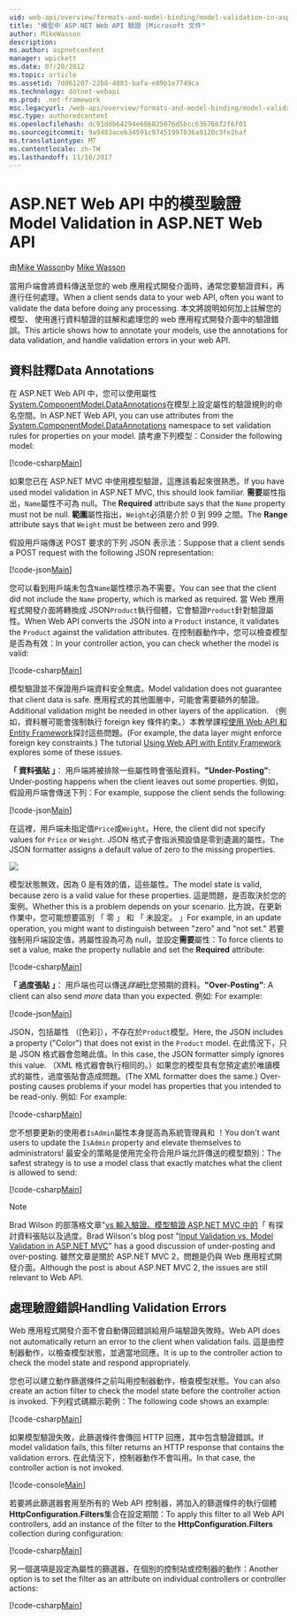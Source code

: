 ```yaml
---
uid: web-api/overview/formats-and-model-binding/model-validation-in-aspnet-web-api
title: "模型中 ASP.NET Web API 驗證 |Microsoft 文件"
author: MikeWasson
description: 
ms.author: aspnetcontent
manager: wpickett
ms.date: 07/20/2012
ms.topic: article
ms.assetid: 7d061207-22b8-4883-bafa-e89b1e7749ca
ms.technology: dotnet-webapi
ms.prod: .net-framework
msc.legacyurl: /web-api/overview/formats-and-model-binding/model-validation-in-aspnet-web-api
msc.type: authoredcontent
ms.openlocfilehash: dc91ddb64294e686825076d5bcc636766f2f6f01
ms.sourcegitcommit: 9a9483aceb34591c97451997036a9120c3fe2baf
ms.translationtype: MT
ms.contentlocale: zh-TW
ms.lasthandoff: 11/10/2017
---
```

<a name="model-validation-in-aspnet-web-api"></a><span data-ttu-id="b9605-102">ASP.NET Web API 中的模型驗證</span><span class="sxs-lookup"><span data-stu-id="b9605-102">Model Validation in ASP.NET Web API</span></span>
====================
<span data-ttu-id="b9605-103">由[Mike Wasson](https://github.com/MikeWasson)</span><span class="sxs-lookup"><span data-stu-id="b9605-103">by [Mike Wasson](https://github.com/MikeWasson)</span></span>

<span data-ttu-id="b9605-104">當用戶端會將資料傳送至您的 web 應用程式開發介面時，通常您要驗證資料，再進行任何處理。</span><span class="sxs-lookup"><span data-stu-id="b9605-104">When a client sends data to your web API, often you want to validate the data before doing any processing.</span></span> <span data-ttu-id="b9605-105">本文將說明如何加上註解您的模型、 使用進行資料驗證的註解和處理您的 web 應用程式開發介面中的驗證錯誤。</span><span class="sxs-lookup"><span data-stu-id="b9605-105">This article shows how to annotate your models, use the annotations for data validation, and handle validation errors in your web API.</span></span>

## <a name="data-annotations"></a><span data-ttu-id="b9605-106">資料註釋</span><span class="sxs-lookup"><span data-stu-id="b9605-106">Data Annotations</span></span>

<span data-ttu-id="b9605-107">在 ASP.NET Web API 中，您可以使用屬性[System.ComponentModel.DataAnnotations](https://msdn.microsoft.com/en-us/library/system.componentmodel.dataannotations.aspx)在模型上設定屬性的驗證規則的命名空間。</span><span class="sxs-lookup"><span data-stu-id="b9605-107">In ASP.NET Web API, you can use attributes from the [System.ComponentModel.DataAnnotations](https://msdn.microsoft.com/en-us/library/system.componentmodel.dataannotations.aspx) namespace to set validation rules for properties on your model.</span></span> <span data-ttu-id="b9605-108">請考慮下列模型：</span><span class="sxs-lookup"><span data-stu-id="b9605-108">Consider the following model:</span></span>

[!code-csharp[Main](model-validation-in-aspnet-web-api/samples/sample1.cs)]

<span data-ttu-id="b9605-109">如果您已在 ASP.NET MVC 中使用模型驗證，這應該看起來很熟悉。</span><span class="sxs-lookup"><span data-stu-id="b9605-109">If you have used model validation in ASP.NET MVC, this should look familiar.</span></span> <span data-ttu-id="b9605-110">**需要**屬性指出，`Name`屬性不可為 null。</span><span class="sxs-lookup"><span data-stu-id="b9605-110">The **Required** attribute says that the `Name` property must not be null.</span></span> <span data-ttu-id="b9605-111">**範圍**屬性指出，`Weight`必須是介於 0 到 999 之間。</span><span class="sxs-lookup"><span data-stu-id="b9605-111">The **Range** attribute says that `Weight` must be between zero and 999.</span></span>

<span data-ttu-id="b9605-112">假設用戶端傳送 POST 要求的下列 JSON 表示法：</span><span class="sxs-lookup"><span data-stu-id="b9605-112">Suppose that a client sends a POST request with the following JSON representation:</span></span>

[!code-json[Main](model-validation-in-aspnet-web-api/samples/sample2.json)]

<span data-ttu-id="b9605-113">您可以看到用戶端未包含`Name`屬性標示為不需要。</span><span class="sxs-lookup"><span data-stu-id="b9605-113">You can see that the client did not include the `Name` property, which is marked as required.</span></span> <span data-ttu-id="b9605-114">當 Web 應用程式開發介面將轉換成 JSON`Product`執行個體，它會驗證`Product`針對驗證屬性。</span><span class="sxs-lookup"><span data-stu-id="b9605-114">When Web API converts the JSON into a `Product` instance, it validates the `Product` against the validation attributes.</span></span> <span data-ttu-id="b9605-115">在控制器動作中，您可以檢查模型是否為有效：</span><span class="sxs-lookup"><span data-stu-id="b9605-115">In your controller action, you can check whether the model is valid:</span></span>

[!code-csharp[Main](model-validation-in-aspnet-web-api/samples/sample3.cs)]

<span data-ttu-id="b9605-116">模型驗證並不保證用戶端資料安全無虞。</span><span class="sxs-lookup"><span data-stu-id="b9605-116">Model validation does not guarantee that client data is safe.</span></span> <span data-ttu-id="b9605-117">應用程式的其他圖層中，可能會需要額外的驗證。</span><span class="sxs-lookup"><span data-stu-id="b9605-117">Additional validation might be needed in other layers of the application.</span></span> <span data-ttu-id="b9605-118">（例如，資料層可能會強制執行 foreign key 條件約束。）本教學課程[使用 Web API 和 Entity Framework](../data/using-web-api-with-entity-framework/part-1.md)探討這些問題。</span><span class="sxs-lookup"><span data-stu-id="b9605-118">(For example, the data layer might enforce foreign key constraints.) The tutorial [Using Web API with Entity Framework](../data/using-web-api-with-entity-framework/part-1.md) explores some of these issues.</span></span>

<span data-ttu-id="b9605-119">**「 資料張貼 」**： 用戶端將被排除一些屬性時會張貼資料。</span><span class="sxs-lookup"><span data-stu-id="b9605-119">**"Under-Posting"**: Under-posting happens when the client leaves out some properties.</span></span> <span data-ttu-id="b9605-120">例如，假設用戶端會傳送下列：</span><span class="sxs-lookup"><span data-stu-id="b9605-120">For example, suppose the client sends the following:</span></span>

[!code-json[Main](model-validation-in-aspnet-web-api/samples/sample4.json)]

<span data-ttu-id="b9605-121">在這裡，用戶端未指定值`Price`或`Weight`。</span><span class="sxs-lookup"><span data-stu-id="b9605-121">Here, the client did not specify values for `Price` or `Weight`.</span></span> <span data-ttu-id="b9605-122">JSON 格式子會指派預設值是零到遺漏的屬性。</span><span class="sxs-lookup"><span data-stu-id="b9605-122">The JSON formatter assigns a default value of zero to the missing properties.</span></span>

![](model-validation-in-aspnet-web-api/_static/image1.png)

<span data-ttu-id="b9605-123">模型狀態無效，因為 0 是有效的值，這些屬性。</span><span class="sxs-lookup"><span data-stu-id="b9605-123">The model state is valid, because zero is a valid value for these properties.</span></span> <span data-ttu-id="b9605-124">這是問題，是否取決於您的案例。</span><span class="sxs-lookup"><span data-stu-id="b9605-124">Whether this is a problem depends on your scenario.</span></span> <span data-ttu-id="b9605-125">比方說，在更新作業中，您可能想要區別 「 零 」 和 「 未設定。 」</span><span class="sxs-lookup"><span data-stu-id="b9605-125">For example, in an update operation, you might want to distinguish between "zero" and "not set."</span></span> <span data-ttu-id="b9605-126">若要強制用戶端設定值，將屬性設為可為 null，並設定**需要**屬性：</span><span class="sxs-lookup"><span data-stu-id="b9605-126">To force clients to set a value, make the property nullable and set the **Required** attribute:</span></span>

[!code-csharp[Main](model-validation-in-aspnet-web-api/samples/sample5.cs?highlight=1-2)]

<span data-ttu-id="b9605-127">**「 過度張貼 」**： 用戶端也可以傳送*詳細*比您預期的資料。</span><span class="sxs-lookup"><span data-stu-id="b9605-127">**"Over-Posting"**: A client can also send *more* data than you expected.</span></span> <span data-ttu-id="b9605-128">例如: </span><span class="sxs-lookup"><span data-stu-id="b9605-128">For example:</span></span>

[!code-json[Main](model-validation-in-aspnet-web-api/samples/sample6.json)]

<span data-ttu-id="b9605-129">JSON，包括屬性 （[色彩]），不存在於`Product`模型。</span><span class="sxs-lookup"><span data-stu-id="b9605-129">Here, the JSON includes a property ("Color") that does not exist in the `Product` model.</span></span> <span data-ttu-id="b9605-130">在此情況下，只是 JSON 格式器會忽略此值。</span><span class="sxs-lookup"><span data-stu-id="b9605-130">In this case, the JSON formatter simply ignores this value.</span></span> <span data-ttu-id="b9605-131">（XML 格式器會執行相同的。）如果您的模型具有您預定處於唯讀模式的屬性，過度張貼會造成問題。</span><span class="sxs-lookup"><span data-stu-id="b9605-131">(The XML formatter does the same.) Over-posting causes problems if your model has properties that you intended to be read-only.</span></span> <span data-ttu-id="b9605-132">例如: </span><span class="sxs-lookup"><span data-stu-id="b9605-132">For example:</span></span>

[!code-csharp[Main](model-validation-in-aspnet-web-api/samples/sample7.cs)]

<span data-ttu-id="b9605-133">您不想要更新的使用者`IsAdmin`屬性本身提高為系統管理員和 ！</span><span class="sxs-lookup"><span data-stu-id="b9605-133">You don't want users to update the `IsAdmin` property and elevate themselves to administrators!</span></span> <span data-ttu-id="b9605-134">最安全的策略是使用完全符合用戶端允許傳送的模型類別：</span><span class="sxs-lookup"><span data-stu-id="b9605-134">The safest strategy is to use a model class that exactly matches what the client is allowed to send:</span></span>

[!code-csharp[Main](model-validation-in-aspnet-web-api/samples/sample8.cs)]

> [!NOTE]
> <span data-ttu-id="b9605-135">Brad Wilson 的部落格文章"[vs 輸入驗證。模型驗證 ASP.NET MVC 中的](http://bradwilson.typepad.com/blog/2010/01/input-validation-vs-model-validation-in-aspnet-mvc.html)「 有探討資料張貼以及過度。</span><span class="sxs-lookup"><span data-stu-id="b9605-135">Brad Wilson's blog post "[Input Validation vs. Model Validation in ASP.NET MVC](http://bradwilson.typepad.com/blog/2010/01/input-validation-vs-model-validation-in-aspnet-mvc.html)" has a good discussion of under-posting and over-posting.</span></span> <span data-ttu-id="b9605-136">雖然文章是關於 ASP.NET MVC 2，問題是仍與 Web 應用程式開發介面。</span><span class="sxs-lookup"><span data-stu-id="b9605-136">Although the post is about ASP.NET MVC 2, the issues are still relevant to Web API.</span></span>


## <a name="handling-validation-errors"></a><span data-ttu-id="b9605-137">處理驗證錯誤</span><span class="sxs-lookup"><span data-stu-id="b9605-137">Handling Validation Errors</span></span>

<span data-ttu-id="b9605-138">Web 應用程式開發介面不會自動傳回錯誤給用戶端驗證失敗時。</span><span class="sxs-lookup"><span data-stu-id="b9605-138">Web API does not automatically return an error to the client when validation fails.</span></span> <span data-ttu-id="b9605-139">這是由控制器動作，以檢查模型狀態，並適當地回應。</span><span class="sxs-lookup"><span data-stu-id="b9605-139">It is up to the controller action to check the model state and respond appropriately.</span></span>

<span data-ttu-id="b9605-140">您也可以建立動作篩選條件之前叫用控制器動作，檢查模型狀態。</span><span class="sxs-lookup"><span data-stu-id="b9605-140">You can also create an action filter to check the model state before the controller action is invoked.</span></span> <span data-ttu-id="b9605-141">下列程式碼顯示範例：</span><span class="sxs-lookup"><span data-stu-id="b9605-141">The following code shows an example:</span></span>

[!code-csharp[Main](model-validation-in-aspnet-web-api/samples/sample9.cs)]

<span data-ttu-id="b9605-142">如果模型驗證失敗，此篩選條件會傳回 HTTP 回應，其中包含驗證錯誤。</span><span class="sxs-lookup"><span data-stu-id="b9605-142">If model validation fails, this filter returns an HTTP response that contains the validation errors.</span></span> <span data-ttu-id="b9605-143">在此情況下，控制器動作不會叫用。</span><span class="sxs-lookup"><span data-stu-id="b9605-143">In that case, the controller action is not invoked.</span></span>

[!code-console[Main](model-validation-in-aspnet-web-api/samples/sample10.cmd)]

<span data-ttu-id="b9605-144">若要將此篩選器套用至所有的 Web API 控制器，將加入的篩選條件的執行個體**HttpConfiguration.Filters**集合在設定期間：</span><span class="sxs-lookup"><span data-stu-id="b9605-144">To apply this filter to all Web API controllers, add an instance of the filter to the **HttpConfiguration.Filters** collection during configuration:</span></span>

[!code-csharp[Main](model-validation-in-aspnet-web-api/samples/sample11.cs)]

<span data-ttu-id="b9605-145">另一個選項是設定為屬性的篩選器，在個別的控制站或控制器的動作：</span><span class="sxs-lookup"><span data-stu-id="b9605-145">Another option is to set the filter as an attribute on individual controllers or controller actions:</span></span>

[!code-csharp[Main](model-validation-in-aspnet-web-api/samples/sample12.cs)]
